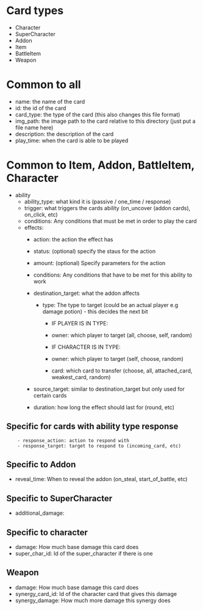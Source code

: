 # Card types
- Character
- SuperCharacter
- Addon
- Item
- BattleItem
- Weapon


# Common to all
- name: the name of the card
- id: the id of the card
- card_type: the type of the card (this also changes this file format)
- img_path: the image path to the card relative to this directory (just put a file name here)
- description: the description of the card
- play_time: when the card is able to be played


# Common to Item, Addon, BattleItem, Character
- ability 
    - ability_type: what kind it is (passive / one_time / response)
    - trigger: what triggers the cards ability (on_uncover (addon cards), on_click, etc)
    - conditions: Any conditions that must be met in order to play the card
    - effects:
        - action: the action the effect has
        - status: (optional) specify the staus for the action
        - amount: (optional) Specify parameters for the action
        - conditions: Any conditions that have to be met for this ability to work
        - destination_target: what the addon affects
            - type: The type to target (could be an actual player e.g damage potion) - this decides the next bit
                - IF PLAYER IS IN TYPE:
                - owner: which player to target (all, choose, self, random)

                - IF CHARACTER IS IN TYPE:
                - owner: which player to target (self, choose, random)
                - card: which card to transfer (choose, all, attached_card, weakest_card, random)

        - source_target: similar to destination_target but only used for certain cards 
        - duration: how long the effect should last for (round, etc)
            

## Specific for cards with ability type response
        - response_action: action to respond with
        - response_target: target to respond to (incoming_card, etc)

## Specific to Addon
- reveal_time: When to reveal the addon (on_steal, start_of_battle, etc)

## Specific to SuperCharacter
- additional_damage:

## Specific to character
- damage: How much base damage this card does
- super_char_id: Id of the super_character if there is one

## Weapon
- damage: How much base damage this card does
- synergy_card_id: Id of the character card that gives this damage
- synergy_damage: How much more damage this synergy does